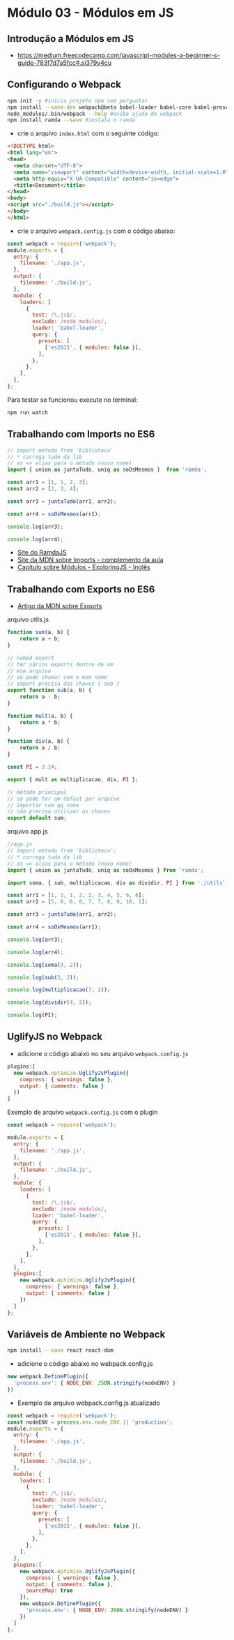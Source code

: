 # Módulo 03 - Módulos em JS
##  Introdução a Módulos em JS
- https://medium.freecodecamp.com/javascript-modules-a-beginner-s-guide-783f7d7a5fcc#.si379v4cu

## Configurando o Webpack
```sh
npm init -y #inicia projeto npm sem perguntar
npm install --save-dev webpack@beta babel-loader babel-core babel-preset-es2015-native-modules
node_modules/.bin/webpack --help #exibe ajuda do webpack
npm install ramda --save #instala o ramda
```
- crie o arquivo `index.html` com o seguinte código:

```html
<!DOCTYPE html>
<html lang="en">
<head>
  <meta charset="UTF-8">
  <meta name="viewport" content="width=device-width, initial-scale=1.0">
  <meta http-equiv="X-UA-Compatible" content="ie=edge">
  <title>Document</title>
</head>
<body>
<script src="./build.js"></script>
</body>
</html>
```
- crie o arquivo `webpack.config.js` com o código abaixo:

```js
const webpack = require('webpack');
module.exports = {
  entry: {
    filename: './app.js',
  },
  output: {
    filename: './build.js',
  },
  module: {
    loaders: [
      {
        test: /\.js$/,
        exclude: /node_modules/,
        loader: 'babel-loader',
        query: {
          presets: [
            ['es2015', { modules: false }],
          ],
        },
      },
    ],
  },
};
```
Para testar se funcionou execute no terminal:
```sh
npm run watch
```
## Trabalhando com Imports no ES6
```js
// import método from 'biblioteca'
// * carrega tudo da lib
// as => alias para o método (novo nome)
import { union as juntaTudo, uniq as soOsMesmos }  from 'ramda';

const arr1 = [1, 1, 2, 3];
const arr2 = [2, 3, 4];

const arr3 = juntaTudo(arr1, arr2);

const arr4 = soOsMesmos(arr1);

console.log(arr3);

console.log(arr4);
```
- [Site do RamdaJS](http://ramdajs.com/)
- [Site da MDN sobre Imports - complemento da aula](https://developer.mozilla.org/en-US/docs/Web/JavaScript/Reference/Statements/import)
- [Capítulo sobre Módulos - ExploringJS - Inglês](http://exploringjs.com/es6/ch_modules.html)

## Trabalhando com Exports no ES6
- [Artigo da MDN sobre Exports](https://developer.mozilla.org/en-US/docs/Web/JavaScript/Reference/Statements/export)

arquivo utils.js
```js
function sum(a, b) {
    return a + b;
}

// named export
// ter vários exports dentro de um
// msm arquivo
// só pode chamar com o msm nome
// import precisa das chaves { sub }
export function sub(a, b) {
    return a - b;
}

function mult(a, b) {
    return a * b;
}

function div(a, b) {
    return a / b;
}

const PI = 3.14;

export { mult as multiplicacao, div, PI };

// método principal
// só pode ter um defaut por arquivo
// importar com qq nome
// não precisa utilizar as chaves
export default sum;
```
arquivo app.js
```js
//app.js
// import método from 'biblioteca';
// * carrega tudo da lib
// as => alias para o método (novo nome)
import { union as juntaTudo, uniq as soOsMesmos } from 'ramda';

import soma, { sub, multiplicacao, div as dividir, PI } from './utils';

const arr1 = [1, 1, 1, 2, 2, 3, 4, 5, 6, 6];
const arr2 = [5, 6, 6, 6, 7, 7, 8, 9, 10, 1];

const arr3 = juntaTudo(arr1, arr2);

const arr4 = soOsMesmos(arr1);

console.log(arr3);

console.log(arr4);

console.log(soma(3, 2));

console.log(sub(3, 2));

console.log(multiplicacao(7, 2));

console.log(dividir(4, 2));

console.log(PI);
```
## UglifyJS no Webpack
- adicione o código abaixo no seu arquivo `webpack.config.js`

```js
plugins:[
  new webpack.optimize.UglifyJsPlugin({
    compress: { warnings: false },
    output: { comments: false }
  })
]
```

Exemplo de arquivo `webpack.config.js` com o plugin

```js
const webpack = require('webpack');

module.exports = {
  entry: {
    filename: './app.js',
  },
  output: {
    filename: './build.js',
  },
  module: {
    loaders: [
      {
        test: /\.js$/,
        exclude: /node_modules/,
        loader: 'babel-loader',
        query: {
          presets: [
            ['es2015', { modules: false }],
          ],
        },
      },
    ],
  },
  plugins:[
    new webpack.optimize.UglifyJsPlugin({
      compress: { warnings: false },
      output: { comments: false }
    })
  ]
};
```
##  Variáveis de Ambiente no Webpack
```sh
npm install --save react react-dom
```
- adicione o código abaixo no webpack.config.js

```js
new webpack.DefinePlugin({
  'process.env': { NODE_ENV: JSON.stringify(nodeENV) }
})
```
- Exemplo de arquivo webpack.config.js atualizado

```js
const webpack = require('webpack');
const nodeENV = process.env.node_ENV || 'production';
module.exports = {
  entry: {
    filename: './app.js',
  },
  output: {
    filename: './build.js',
  },
  module: {
    loaders: [
      {
        test: /\.js$/,
        exclude: /node_modules/,
        loader: 'babel-loader',
        query: {
          presets: [
            ['es2015', { modules: false }],
          ],
        },
      },
    ],
  },
  plugins:[
    new webpack.optimize.UglifyJsPlugin({
      compress: { warnings: false },
      output: { comments: false },
      sourceMap: true
    }),
    new webpack.DefinePlugin({
      'process.env': { NODE_ENV: JSON.stringify(nodeENV) }
    })
  ]
};
```
